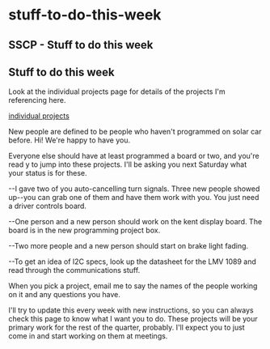 # stuff-to-do-this-week

## SSCP - Stuff to do this week

## Stuff to do this week

Look at the individual projects page for details of the projects I'm referencing here.

[individual projects](../../../../../stanford.edu/testduplicationsscp/home/sscp-2012-2013/programming-2012-2013/individual-programming-projects/)

New people are defined to be people who haven't programmed on solar car before.  Hi!  We're happy to have you.

Everyone else should have at least programmed a board or two, and you're read y to jump into these projects.  I'll be asking you next Saturday what your status is for these.

\--I gave two of you auto-cancelling turn signals.  Three new people showed up--you can grab one of them and have them work with you.  You just need a driver controls board.

\--One person and a new person should work on the kent display board.  The board is in the new programming project box.

\--Two more people and a new person should start on brake light fading.

\--To get an idea of I2C specs, look up the datasheet for the LMV 1089 and read through the communications stuff.

When you pick a project, email me to say the names of the people working on it and any questions you have.

I'll try to update this every week with new instructions, so you can always check this page to know what I want you to do.  These projects will be your primary work for the rest of the quarter, probably.  I'll expect you to just come in and start working on them at meetings.
